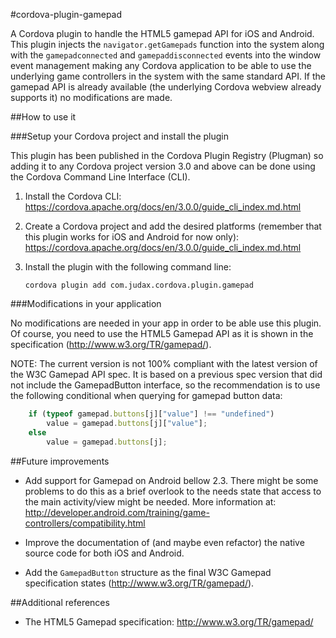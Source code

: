 #cordova-plugin-gamepad

A Cordova plugin to handle the HTML5 gamepad API for iOS and Android. This plugin injects the `navigator.getGamepads` function into the system along with the `gamepadconnected` and `gamepaddisconnected` events into the window event management making any Cordova application to be able to use the underlying game controllers in the system with the same standard API. If the gamepad API is already available (the underlying Cordova webview already supports it) no modifications are made.

##How to use it

###Setup your Cordova project and install the plugin

This plugin has been published in the Cordova Plugin Registry (Plugman) so adding it to any Cordova project version 3.0 and above can be done using the Cordova Command Line Interface (CLI).

1. Install the Cordova CLI: https://cordova.apache.org/docs/en/3.0.0/guide_cli_index.md.html
2. Create a Cordova project and add the desired platforms (remember that this plugin works for iOS and Android for now only): https://cordova.apache.org/docs/en/3.0.0/guide_cli_index.md.html
3. Install the plugin with the following command line:

	`cordova plugin add com.judax.cordova.plugin.gamepad`

###Modifications in your application

No modifications are needed in your app in order to be able use this plugin. Of course, you need to use the HTML5 Gamepad API as it is shown in the specification (http://www.w3.org/TR/gamepad/).

NOTE: The current version is not 100% compliant with the latest version of the W3C Gamepad API spec. It is based on a previous spec version that did not include the GamepadButton interface, so the recommendation is to use the following conditional when querying for gamepad button data:

```javascript
	if (typeof gamepad.buttons[j]["value"] !== "undefined")
		value = gamepad.buttons[j]["value"];
	else
		value = gamepad.buttons[j];
```

##Future improvements

* Add support for Gamepad on Android bellow 2.3. There might be some problems to do this as a brief overlook to the needs state that access to the main activity/view might be needed. More information at: http://developer.android.com/training/game-controllers/compatibility.html

* Improve the documentation of (and maybe even refactor) the native source code for both iOS and Android.

* Add the `GamepadButton` structure as the final W3C Gamepad specification states (http://www.w3.org/TR/gamepad/).

##Additional references

* The HTML5 Gamepad specification: http://www.w3.org/TR/gamepad/

